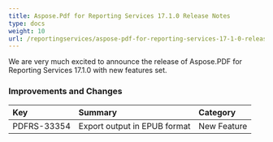 ```yaml
---
title: Aspose.Pdf for Reporting Services 17.1.0 Release Notes
type: docs
weight: 10
url: /reportingservices/aspose-pdf-for-reporting-services-17-1-0-release-notes/
---
```


We are very much excited to announce the release of Aspose.PDF for Reporting Services 17.1.0 with new features set.
### **Improvements and Changes**

|**Key**|**Summary**|**Category**|
| :- | :- | :- |
|PDFRS-33354|Export output in EPUB format|New Feature|

